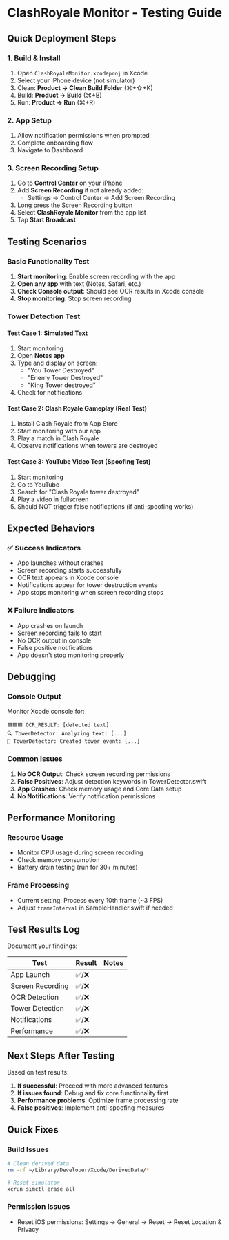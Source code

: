 # ClashRoyale Monitor - Testing Guide

## Quick Deployment Steps

### 1. Build & Install
1. Open `ClashRoyaleMonitor.xcodeproj` in Xcode
2. Select your iPhone device (not simulator)
3. Clean: **Product → Clean Build Folder** (⌘+⇧+K)
4. Build: **Product → Build** (⌘+B)
5. Run: **Product → Run** (⌘+R)

### 2. App Setup
1. Allow notification permissions when prompted
2. Complete onboarding flow
3. Navigate to Dashboard

### 3. Screen Recording Setup
1. Go to **Control Center** on your iPhone
2. Add **Screen Recording** if not already added:
   - Settings → Control Center → Add Screen Recording
3. Long press the Screen Recording button
4. Select **ClashRoyale Monitor** from the app list
5. Tap **Start Broadcast**

## Testing Scenarios

### Basic Functionality Test
1. **Start monitoring**: Enable screen recording with the app
2. **Open any app** with text (Notes, Safari, etc.)
3. **Check Console output**: Should see OCR results in Xcode console
4. **Stop monitoring**: Stop screen recording

### Tower Detection Test

#### Test Case 1: Simulated Text
1. Start monitoring
2. Open **Notes app**
3. Type and display on screen:
   - "You Tower Destroyed"
   - "Enemy Tower Destroyed" 
   - "King Tower destroyed"
4. Check for notifications

#### Test Case 2: Clash Royale Gameplay (Real Test)
1. Install Clash Royale from App Store
2. Start monitoring with our app
3. Play a match in Clash Royale
4. Observe notifications when towers are destroyed

#### Test Case 3: YouTube Video Test (Spoofing Test)
1. Start monitoring
2. Go to YouTube
3. Search for "Clash Royale tower destroyed"
4. Play a video in fullscreen
5. Should NOT trigger false notifications (if anti-spoofing works)

## Expected Behaviors

### ✅ Success Indicators
- App launches without crashes
- Screen recording starts successfully
- OCR text appears in Xcode console
- Notifications appear for tower destruction events
- App stops monitoring when screen recording stops

### ❌ Failure Indicators
- App crashes on launch
- Screen recording fails to start
- No OCR output in console
- False positive notifications
- App doesn't stop monitoring properly

## Debugging

### Console Output
Monitor Xcode console for:
```
🟦🟦🟦 OCR_RESULT: [detected text]
🔍 TowerDetector: Analyzing text: [...]
🎯 TowerDetector: Created tower event: [...]
```

### Common Issues
1. **No OCR Output**: Check screen recording permissions
2. **False Positives**: Adjust detection keywords in TowerDetector.swift
3. **App Crashes**: Check memory usage and Core Data setup
4. **No Notifications**: Verify notification permissions

## Performance Monitoring

### Resource Usage
- Monitor CPU usage during screen recording
- Check memory consumption
- Battery drain testing (run for 30+ minutes)

### Frame Processing
- Current setting: Process every 10th frame (~3 FPS)
- Adjust `frameInterval` in SampleHandler.swift if needed

## Test Results Log

Document your findings:

| Test | Result | Notes |
|------|--------|-------|
| App Launch | ✅/❌ | |
| Screen Recording | ✅/❌ | |
| OCR Detection | ✅/❌ | |
| Tower Detection | ✅/❌ | |
| Notifications | ✅/❌ | |
| Performance | ✅/❌ | |

## Next Steps After Testing

Based on test results:
1. **If successful**: Proceed with more advanced features
2. **If issues found**: Debug and fix core functionality first
3. **Performance problems**: Optimize frame processing rate
4. **False positives**: Implement anti-spoofing measures

## Quick Fixes

### Build Issues
```bash
# Clean derived data
rm -rf ~/Library/Developer/Xcode/DerivedData/*

# Reset simulator
xcrun simctl erase all
```

### Permission Issues
- Reset iOS permissions: Settings → General → Reset → Reset Location & Privacy